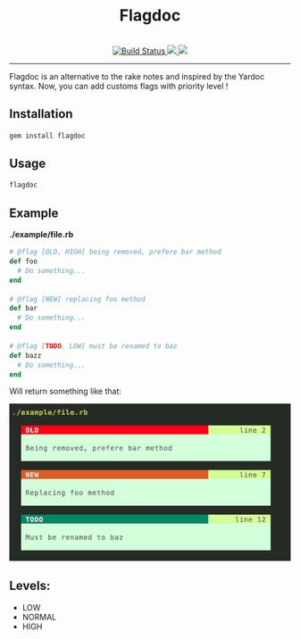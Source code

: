 <h1 align="center">Flagdoc</h1>

<br/>

<div align="center">
  <a href='https://semaphoreci.com/nicolaslechenic/flagdoc'>
    <img src='https://circleci.com/gh/nicolaslechenic/flagdoc/tree/master.svg?style=svg' alt='Build Status'>
  </a>

  <a href="https://codeclimate.com/github/nicolaslechenic/flagdoc/maintainability">
    <img src="https://api.codeclimate.com/v1/badges/f7ce259947e2019f1e9f/maintainability" />
  </a>

  <a href="http://inch-ci.org/github/nicolaslechenic/flagdoc">
    <img src="http://inch-ci.org/github/nicolaslechenic/flagdoc.svg?branch=master" />
  </a>
</div>

---

Flagdoc is an alternative to the rake notes and inspired by the Yardoc syntax. Now, you can add customs flags with priority level !

## Installation

```sh
gem install flagdoc
```

## Usage

```sh
flagdoc
```

## Example

**./example/file.rb**

```ruby
# @flag [OLD, HIGH] being removed, prefere bar method
def foo
  # Do something...
end

# @flag [NEW] replacing foo method
def bar
  # Do something...
end

# @flag [TODO, LOW] must be renamed to baz
def bazz
  # Do something...
end
```

Will return something like that:

![Terminal STDOUT](/files/example.png)

## Levels:

- LOW
- NORMAL
- HIGH

